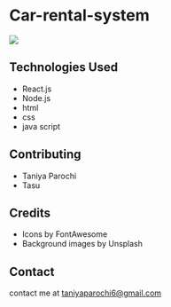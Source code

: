 # Car-rental-system
[<img src="https://img.shields.io/badge/Visit%20My%20Web%20Page-Click%20Here-blue">](https://taniyaparochi.github.io/Car-rental-system/)



## Technologies Used

- React.js
- Node.js
- html
- css
- java script

## Contributing

- Taniya Parochi
- Tasu

## Credits

- Icons by FontAwesome
- Background images by Unsplash

## Contact

contact me at taniyaparochi6@gmail.com
